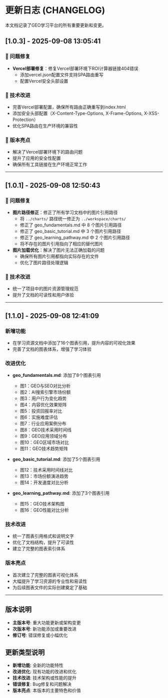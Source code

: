 # 更新日志 (CHANGELOG)

本文档记录了GEO学习平台的所有重要更新和变更。

## [1.0.3] - 2025-09-08 13:05:41

### 🐛 问题修复
- **Vercel部署修复**：修复Vercel部署环境下ROI计算器链接404错误
  - 添加vercel.json配置文件支持SPA路由重写
  - 配置Vercel安全头部设置

### 📝 技术改进
- 完善Vercel部署配置，确保所有路由正确重写到index.html
- 添加安全头部配置（X-Content-Type-Options, X-Frame-Options, X-XSS-Protection）
- 优化SPA路由在生产环境的兼容性

### 🌟 版本亮点
- 解决了Vercel部署环境下的路由问题
- 提升了应用的安全性配置
- 确保所有工具链接在生产环境正常工作

---

## [1.0.1] - 2025-09-08 12:50:43

### 🐛 问题修复
- **图片路径修正**：修正了所有学习文档中的图片引用路径
  - 将 `../charts/` 路径统一修正为 `../workspace/charts/`
  - 修正了 geo_fundamentals.md 中 8 个图片引用路径
  - 修正了 geo_basic_tutorial.md 中 3 个图片引用路径
  - 修正了 geo_learning_pathway.md 中 2 个图片引用路径
  - 将不存在的图片引用指向了相应的替代图片
- **图片加载优化**：解决了图片无法正确加载的问题
  - 确保所有图片引用都指向实际存在的文件
  - 优化了图片路径处理逻辑

### 📝 技术改进
- 统一了项目中的图片资源管理规范
- 提升了文档的可读性和用户体验

---

## [1.1.0] - 2025-09-08 12:41:09

### 新增功能
- 在学习资源文档中添加了16个图表引用，提升内容的可视化效果
- 完善了文档的图表体系，增强了学习体验

### 改进优化
- **geo_fundamentals.md**: 添加了8个图表引用
  - 图1：GEO与SEO对比分析
  - 图2：AI搜索引擎市场份额
  - 图3：用户行为变化趋势
  - 图4：内容优化效果矩阵
  - 图5：投资回报率对比
  - 图6：实施难度评估
  - 图7：行业应用案例分布
  - 图8：GEO技术采用时间线
  - 图9：GEO应用领域分布
  - 图10：GEO区域市场对比
  - 图11：GEO技术趋势矩阵

- **geo_basic_tutorial.md**: 添加了5个图表引用
  - 图12：技术采用时间线对比
  - 图13：市场份额演进趋势
  - 图14：开发速度对比分析

- **geo_learning_pathway.md**: 添加了3个图表引用
  - 图15：GEO技术架构图
  - 图16：GEO性能对比分析

### 技术改进
- 统一了图表引用格式和说明文字
- 优化了文档结构，提升了可读性
- 建立了完整的图表索引体系

### 版本亮点
- 首次建立了完整的图表可视化体系
- 大幅提升了学习资源的专业性和易读性
- 为后续图表文件的实际创建奠定了基础

---

## 版本说明

- **主版本号**: 重大功能更新或架构变更
- **次版本号**: 新功能添加或重要改进
- **修订号**: 错误修复或小幅优化

## 更新类型说明

- **新增功能**: 全新的功能特性
- **改进优化**: 现有功能的改进和优化
- **技术改进**: 技术架构或性能的提升
- **错误修复**: Bug修复和问题解决
- **版本亮点**: 本版本的主要特色和价值